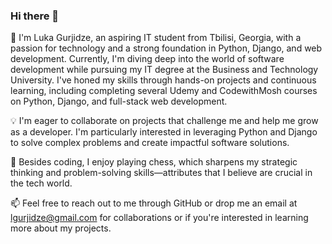### Hi there 👋

<!--
**gurjika/gurjika** is a ✨ _special_ ✨ repository because its `README.md` (this file) appears on your GitHub profile.

Here are some ideas to get you started:

- 🔭 I’m currently working on ...
- 🌱 I’m currently learning ...
- 👯 I’m looking to collaborate on ...
- 🤔 I’m looking for help with ...
- 💬 Ask me about ...
- 📫 How to reach me: ...
- 😄 Pronouns: ...
- ⚡ Fun fact: ...
-->


👋 I'm Luka Gurjidze, an aspiring IT student from Tbilisi, Georgia, with a passion for technology and a strong foundation in Python, Django, and web development. Currently, I'm diving deep into the world of software development while pursuing my IT degree at the Business and Technology University. I've honed my skills through hands-on projects and continuous learning, including completing several Udemy and CodewithMosh courses on Python, Django, and full-stack web development.


💡 I'm eager to collaborate on projects that challenge me and help me grow as a developer. I'm particularly interested in leveraging Python and Django to solve complex problems and create impactful software solutions.

🌱 Besides coding, I enjoy playing chess, which sharpens my strategic thinking and problem-solving skills—attributes that I believe are crucial in the tech world.

📫 Feel free to reach out to me through GitHub or drop me an email at lgurjidze@gmail.com for collaborations or if you're interested in learning more about my projects.


